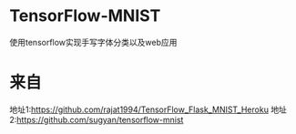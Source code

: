 # TensorFlow-MNIST
使用tensorflow实现手写字体分类以及web应用
# 来自
地址1:https://github.com/rajat1994/TensorFlow_Flask_MNIST_Heroku
地址2:https://github.com/sugyan/tensorflow-mnist
